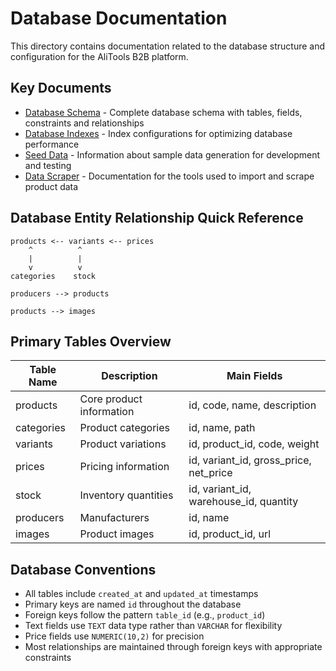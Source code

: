 # Database Documentation

This directory contains documentation related to the database structure and configuration for the AliTools B2B platform.

## Key Documents

- [Database Schema](./database-schema.md) - Complete database schema with tables, fields, constraints and relationships
- [Database Indexes](./database-indexes.md) - Index configurations for optimizing database performance
- [Seed Data](./seed-data.md) - Information about sample data generation for development and testing
- [Data Scraper](./data-scraper.md) - Documentation for the tools used to import and scrape product data

## Database Entity Relationship Quick Reference

```
products <-- variants <-- prices
    ^          ^
    |          |
    v          v
categories    stock
    
producers --> products
    
products --> images
```

## Primary Tables Overview

| Table Name | Description | Main Fields |
|------------|-------------|------------|
| products | Core product information | id, code, name, description |
| categories | Product categories | id, name, path |
| variants | Product variations | id, product_id, code, weight |
| prices | Pricing information | id, variant_id, gross_price, net_price |
| stock | Inventory quantities | id, variant_id, warehouse_id, quantity |
| producers | Manufacturers | id, name |
| images | Product images | id, product_id, url |

## Database Conventions

- All tables include `created_at` and `updated_at` timestamps
- Primary keys are named `id` throughout the database
- Foreign keys follow the pattern `table_id` (e.g., `product_id`)
- Text fields use `TEXT` data type rather than `VARCHAR` for flexibility
- Price fields use `NUMERIC(10,2)` for precision
- Most relationships are maintained through foreign keys with appropriate constraints 